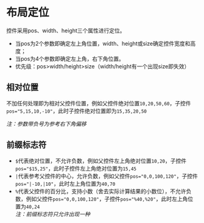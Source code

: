 # 布局定位
控件采用pos、width、height三个属性进行定位。  
- 当pos为2个参数即确定左上角位置，width、height或size确定控件宽度和高度；  
- 当pos为4个参数即确定左上角，右下角位置。
- 优先级：pos>width/height>size（width/height有一个出现size即失效）

## 相对位置
不加任何处理即为相对父控件位置，例如父控件绝对位置`10,20,50,60`，子控件`pos="5,15,10,-10"`，此时子控件绝对位置即为`15,35,20,50`

*注：参数带负号为参考右下角偏移*

## 前缀标志符
- `$`代表绝对位置，不允许负数，例如父控件左上角绝对位置`10,20`，子控件`pos="$15,25"`，此时子控件左上角绝对位置为`15,45`  
- `|`代表参考父控件的中心，允许负数，例如父控件`pos="0,0,100,120"`，子控件`pos="|-10,|10"`，此时左上角位置为`40,70`  
- `%`代表父控件的百分比，支持小数（舍去实际计算结果的小数位），不允许负数，例如父控件`pos="0,0,100,120"`，子控件`pos="%40,%20"`，此时左上角位置为`40,24`  
*注：前缀标志符只允许出现一种*
